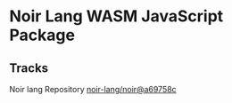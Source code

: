 # Noir Lang WASM JavaScript Package

## Tracks
Noir lang Repository [noir-lang/noir@a69758c](https://github.com/noir-lang/noir/tree/a69758c0dff98bb23539df9c13366ef5b23e6b0f)